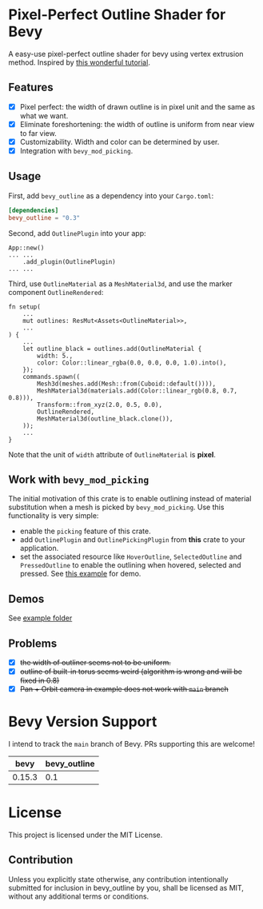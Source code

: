 # Pixel-Perfect Outline Shader for Bevy

A easy-use pixel-perfect outline shader for bevy using vertex extrusion method. Inspired by [this wonderful tutorial](https://alexanderameye.github.io/notes/rendering-outlines).

## Features

- [x] Pixel perfect: the width of drawn outline is in pixel unit and the same as what we want.
- [x] Eliminate foreshortening: the width of outline is uniform from near view to far view.
- [x] Customizability. Width and color can be determined by user.
- [x] Integration with `bevy_mod_picking`.

## Usage

First, add `bevy_outline` as a dependency into your `Cargo.toml`:

```toml
[dependencies]
bevy_outline = "0.3"
```

Second, add `OutlinePlugin` into your app:

```rust, norun
App::new()
... ...
    .add_plugin(OutlinePlugin)
... ...
```

Third, use `OutlineMaterial` as a `MeshMaterial3d`, and use the marker component `OutlineRendered`:

```rust, norun
fn setup(
    ...
    mut outlines: ResMut<Assets<OutlineMaterial>>,
    ...
) {
    ...
    let outline_black = outlines.add(OutlineMaterial {
        width: 5.,
        color: Color::linear_rgba(0.0, 0.0, 0.0, 1.0).into(),
    });
    commands.spawn((
        Mesh3d(meshes.add(Mesh::from(Cuboid::default()))),
        MeshMaterial3d(materials.add(Color::linear_rgb(0.8, 0.7, 0.8))),
        Transform::from_xyz(2.0, 0.5, 0.0),
        OutlineRendered,
        MeshMaterial3d(outline_black.clone()),
    ));
    ...
}
```

Note that the unit of `width` attribute of `OutlineMaterial` is **pixel**.

## Work with `bevy_mod_picking`

The initial motivation of this crate is to enable outlining instead of material substitution when a mesh is picked by `bevy_mod_picking`.
Use this functionality is very simple:
- enable the `picking` feature of this crate.
- add `OutlinePlugin` and `OutlinePickingPlugin` from **this** crate to your application.
- set the associated resource like `HoverOutline`, `SelectedOutline` and `PressedOutline` to enable the outlining when hovered, selected and pressed.
See [this example](https://github.com/YoshieraHuang/bevy_outline/tree/v0.1/examples/picking.rs) for demo.

## Demos

See [example folder](https://github.com/YoshieraHuang/bevy_outline/tree/v0.1/examples)

## Problems

- [x] ~~the width of outliner seems not to be uniform.~~
- [x] ~~outline of built-in torus seems weird (algorithm is wrong and will be fixed in 0.8)~~
- [x] ~~Pan + Orbit camera in example does not work with `main` branch~~

# Bevy Version Support

I intend to track the `main` branch of Bevy. PRs supporting this are welcome!

|bevy|bevy_outline|
|---|---|
|0.15.3|0.1|

# License

This project is licensed under the MIT License.

## Contribution

Unless you explicitly state otherwise, any contribution intentionally submitted for inclusion in bevy_outline by you, shall be licensed as MIT, without any additional terms or conditions.
